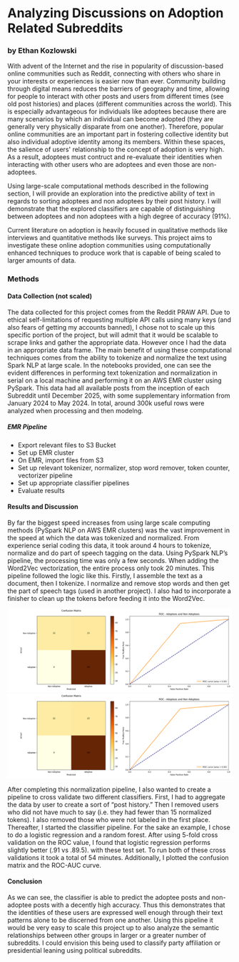 # Analyzing Discussions on Adoption Related Subreddits
### by Ethan Kozlowski
With advent of the Internet and the rise in popularity of discussion-based online communities such as Reddit, connecting with others who share in your interests or experiences is easier now than ever.  Community building through digital means reduces the barriers of geography and time, allowing for people to interact with other posts and users from different times (see old post histories) and places (different communities across the world). This is especially advantageous for individuals like adoptees because there are many scenarios by which an individual can become adopted (they are generally very physically disparate from one another). Therefore, popular online communities are an important part in fostering collective identity but also individual adoptive identity among its members.  Within these spaces, the salience of users' relationship to the concept of adoption is very high.  As a result, adoptees must contruct and re-evaluate their identities when interacting with other users who are adoptees and even those are non-adoptees.

Using large-scale computational methods described in the following section, I will provide an exploration into the predictive ability of text in regards to sorting adoptees and non adoptees by their post history.  I will demonstrate that the explored classifiers are capable of distinguishing between adoptees and non adoptees with a high degree of accuracy (91%). 

Current literature on adoption is heavily focused in qualitative methods like interviews and quantitative methods like surveys.  This project aims to investigate these online adoption communities using computationally enhanced techniques to produce work that is capable of being scaled to larger amounts of data.  

### Methods
#### Data Collection (not scaled)
The data collected for this project comes from the Reddit PRAW API.  Due to ethical self-limitations of requesting multiple API calls using many keys (and also fears of getting my accounts banned), I chose not to scale up this specific portion of the project, but will admit that it would be scalable to scrape links and gather the appropriate data.  However once I had the data in an appropriate data frame.  The main benefit of using these computational techniques comes from the ability to tokenize and normalize the text using Spark NLP at large scale. In the notebooks provided, one can see the evident differences in performing text tokenization and normalization in serial on a local machine and performing it on an AWS EMR cluster using PySpark.  This data had all available posts from the inception of each Subreddit until December 2025, with some supplementary information from January 2024 to May 2024.  In total, around 300k useful rows were analyzed when processing and then modelng. 

##### EMR Pipeline
-	Export relevant files to S3 Bucket
-	Set up EMR cluster
-	On EMR, import files from S3
-	Set up relevant tokenizer, normalizer, stop word remover, token counter, vectorizer pipeline
-	Set up appropriate classifier pipelines
-	Evaluate results
#### Results and Discussion
By far the biggest speed increases from using large scale computing methods (PySpark NLP on AWS EMR clusters) was the vast improvement in the speed at which the data was tokenized and normalized.  From experience serial coding this data, it took around 4 hours to tokenize, normalize and do part of speech tagging on the data. Using PySpark NLP’s pipeline, the processing time was only a few seconds.  When adding the Word2Vec vectorization, the entire process only took 20 minutes. This pipeline followed the logic like this. Firstly, I assemble the text as a document, then I tokenize.  I normalize and remove stop words and then get the part of speech tags (used in another project).  I also had to incorporate a finisher to clean up the tokens before feeding it into the Word2Vec. 

![Alt text](Picture1.png)
![Alt text](Picture1.png)

After completing this normalization pipeline, I also wanted to create a pipeline to cross validate two different  classifiers. First, I had to aggregate the data by user to create a sort of “post history.” Then I removed users who did not have much to say (i.e. they had fewer than 15 normalized tokens). I also removed those who were not labeled in the first place. Thereafter, I started the classifier pipeline.  For the sake an example, I chose to do a logistic regression and a random forest.  After using 5-fold cross validation on the ROC value, I found that logistic regression performs slightly better (.91 vs .89.5). with these test set. To run both of these cross validations it took a total of 54 minutes. Additionally, I plotted the confusion matrix and the ROC-AUC curve.

#### Conclusion
As we can see, the classifier is able to predict the adoptee posts and non-adoptee posts with a decently high accuracy. Thus this demonstrates that the identities of these users are expressed well enough through their text patterns alone to be discerned from one another. Using this pipeline it would be very easy to scale this project up to also analyze the semantic relationships between other groups in larger or a greater number of subreddits. I could envision this being used to classify party affiliation or presidential leaning using political subreddits.  

